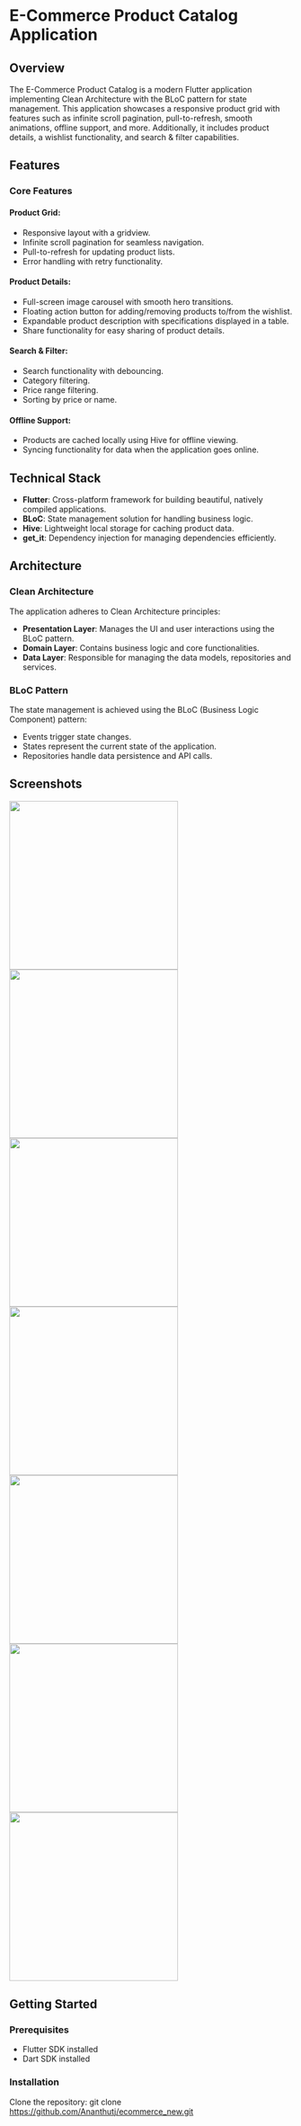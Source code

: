 # E-Commerce Product Catalog Application

## Overview
The E-Commerce Product Catalog is a modern Flutter application implementing Clean Architecture with the BLoC pattern for state management. This application showcases a responsive product grid with features such as infinite scroll pagination, pull-to-refresh, smooth animations, offline support, and more. Additionally, it includes product details, a wishlist functionality, and search & filter capabilities.

## Features

### Core Features

#### Product Grid:
- Responsive layout with a gridview.
- Infinite scroll pagination for seamless navigation.
- Pull-to-refresh for updating product lists.
- Error handling with retry functionality.

#### Product Details:
- Full-screen image carousel with smooth hero transitions.
- Floating action button for adding/removing products to/from the wishlist.
- Expandable product description with specifications displayed in a table.
- Share functionality for easy sharing of product details.

#### Search & Filter:
- Search functionality with debouncing.
- Category filtering.
- Price range filtering.
- Sorting by price or name.

#### Offline Support:
- Products are cached locally using Hive for offline viewing.
- Syncing functionality for data when the application goes online.

## Technical Stack
- **Flutter**: Cross-platform framework for building beautiful, natively compiled applications.
- **BLoC**: State management solution for handling business logic.
- **Hive**: Lightweight local storage for caching product data.
- **get_it**: Dependency injection for managing dependencies efficiently.


## Architecture
### Clean Architecture
The application adheres to Clean Architecture principles:
- **Presentation Layer**: Manages the UI and user interactions using the BLoC pattern.
- **Domain Layer**: Contains business logic and core functionalities.
- **Data Layer**: Responsible for managing the data models, repositories and services.

### BLoC Pattern
The state management is achieved using the BLoC (Business Logic Component) pattern:
- Events trigger state changes.
- States represent the current state of the application.
- Repositories handle data persistence and API calls.

## Screenshots
<img src="https://github.com/user-attachments/assets/79556244-00ec-4a98-b2b3-d98e534bef09" width="300" />

<img src="https://github.com/user-attachments/assets/c24511af-2355-4153-bb4d-f79516a464d5" width="300" />

<img src="https://github.com/user-attachments/assets/24e63f5f-d3d8-4bdf-8204-262e42c286a4" width="300" />

<img src="https://github.com/user-attachments/assets/03a6027b-068b-450f-9dcf-17c290a30d95" width="300" />

<img src="https://github.com/user-attachments/assets/11a927dc-c3a0-49c9-8547-adc2808cdb14" width="300" />

<img src="https://github.com/user-attachments/assets/b1e7fcc9-b473-4c99-9fe7-eb8937d9cfa5" width="300" />

<img src="https://github.com/user-attachments/assets/1991e7e9-7f13-4b9d-9a0d-bbf8608c704c" width="300" />


## Getting Started

### Prerequisites
- Flutter SDK installed
- Dart SDK installed

### Installation
Clone the repository:
   git clone https://github.com/Ananthutj/ecommerce_new.git
